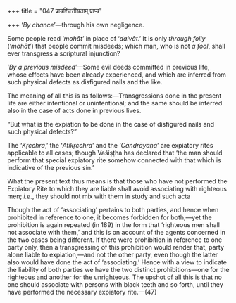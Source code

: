 +++
title = "047 प्रायश्चित्तीयताम् प्राप्य"

+++
‘*By chance*’—through his own negligence.

Some people read ‘*mohāt*’ in place of ‘*daivāt*.’ It is only *through
folly* (‘*mohāt*’) that people commit misdeeds; which man, who is not *a
fool*, shall ever transgress a scriptural injunction?

‘*By a previous misdeed*’—Some evil deeds committed in previous life,
whose effects have been already experienced, and which are inferred from
such physical defects as disfigured nails and the like.

The meaning of all this is as follows:—Transgressions done in the
present life are either intentional or unintentional; and the same
should be inferred also in the case of acts done in previous lives.

“But what is the expiation to be done in the case of disfigured nails
and such physical defects?”

The ‘*Kṛcchra*,’ the ‘*Atikṛcchra*’ and the ‘*Cāndrāyaṇa*’ are expiatory
rites applicable to all cases; though Vaśiṣṭha has declared that ‘the
man should perform that special expiatory rite somehow connected with
that which is indicative of the previous sin.’

What the present text thus means is that those who have not performed
the Expiatory Rite to which they are liable shall avoid associating with
righteous men; *i.e*., they should not mix with them in study and such
acta

Though the act of ‘associating’ pertains to both parties, and hence when
prohibited in reference to one, it becomes forbidden for both,—yet the
prohibition is again repeated (in 189) in the form that ‘righteous men
shall not associate with them,’ and this is on account of the agents
concerned in the two cases being different. If there were prohibition in
reference to one party only, then a transgressing of this prohibition
would render that, party alone liable to expiation,—and not the other
party, even though the latter also would have done the act of
‘associating.’ Hence with a view to indicate the liability of both
parties we have the two distinct prohibitions—one for the righteous and
another for the unrighteous. The upshot of all this is that no one
should associate with persons with black teeth and so forth, until they
have performed the necessary expiatory rite.—(47)


